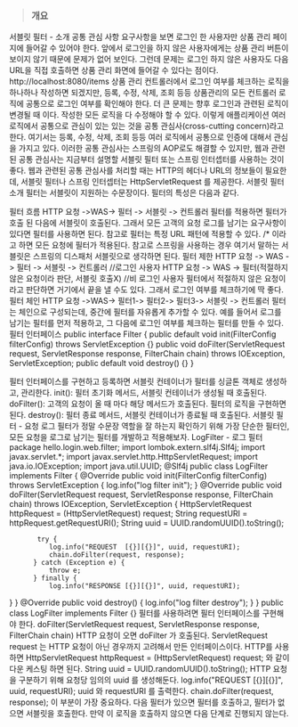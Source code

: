 > ### 개요
서블릿 필터 - 소개
공통 관심 사항
요구사항을 보면 로그인 한 사용자만 상품 관리 페이지에 들어갈 수 있어야 한다.
앞에서 로그인을 하지 않은 사용자에게는 상품 관리 버튼이 보이지 않기 때문에 문제가 없어 보인다. 그런데 문제는 로그인 하지 않은 사용자도 다음 URL을 직접 호출하면 상품 관리 화면에 들어갈 수 있다는 점이다.
http://localhost:8080/items
상품 관리 컨트롤러에서 로그인 여부를 체크하는 로직을 하나하나 작성하면 되겠지만, 등록, 수정, 삭제, 조회 등등 상품관리의 모든 컨트롤러 로직에 공통으로 로그인 여부를 확인해야 한다. 더 큰 문제는 향후 로그인과 관련된 로직이 변경될 때 이다. 작성한 모든 로직을 다 수정해야 할 수 있다.
이렇게 애플리케이션 여러 로직에서 공통으로 관심이 있는 있는 것을 공통 관심사(cross-cutting concern)라고 한다. 여기서는 등록, 수정, 삭제, 조회 등등 여러 로직에서 공통으로 인증에 대해서 관심을 가지고 있다.
이러한 공통 관심사는 스프링의 AOP로도 해결할 수 있지만, 웹과 관련된 공통 관심사는 지금부터 설명할 서블릿 필터 또는 스프링 인터셉터를 사용하는 것이 좋다. 웹과 관련된 공통 관심사를 처리할 때는 HTTP의 헤더나 URL의 정보들이 필요한데, 서블릿 필터나 스프링 인터셉터는 HttpServletRequest 를 제공한다.
서블릿 필터 소개
필터는 서블릿이 지원하는 수문장이다. 필터의 특성은 다음과 같다.
  
 필터 흐름
 HTTP 요청 ->WAS-> 필터 -> 서블릿 -> 컨트롤러
필터를 적용하면 필터가 호출 된 다음에 서블릿이 호출된다. 그래서 모든 고객의 요청 로그를 남기는 요구사항이 있다면 필터를 사용하면 된다. 참고로 필터는 특정 URL 패턴에 적용할 수 있다. /* 이라고 하면 모든 요청에 필터가 적용된다.
참고로 스프링을 사용하는 경우 여기서 말하는 서블릿은 스프링의 디스패처 서블릿으로 생각하면 된다.
필터 제한
HTTP 요청 -> WAS -> 필터 -> 서블릿 -> 컨트롤러 //로그인 사용자
HTTP 요청 -> WAS -> 필터(적절하지 않은 요청이라 판단, 서블릿 호출X) //비 로그인 사용자
필터에서 적절하지 않은 요청이라고 판단하면 거기에서 끝을 낼 수도 있다. 그래서 로그인 여부를 체크하기에 딱 좋다.
필터 체인
HTTP 요청 ->WAS-> 필터1-> 필터2-> 필터3-> 서블릿 -> 컨트롤러
필터는 체인으로 구성되는데, 중간에 필터를 자유롭게 추가할 수 있다. 예를 들어서 로그를 남기는 필터를 먼저 적용하고, 그 다음에 로그인 여부를 체크하는 필터를 만들 수 있다.
필터 인터페이스
  public interface Filter {
      public default void init(FilterConfig filterConfig) throws ServletException
  {}
      public void doFilter(ServletRequest request, ServletResponse response,
              FilterChain chain) throws IOException, ServletException;
      public default void destroy() {}
   }

  필터 인터페이스를 구현하고 등록하면 서블릿 컨테이너가 필터를 싱글톤 객체로 생성하고, 관리한다. init(): 필터 초기화 메서드, 서블릿 컨테이너가 생성될 때 호출된다.
doFilter(): 고객의 요청이 올 때 마다 해당 메서드가 호출된다. 필터의 로직을 구현하면 된다. destroy(): 필터 종료 메서드, 서블릿 컨테이너가 종료될 때 호출된다.
서블릿 필터 - 요청 로그
필터가 정말 수문장 역할을 잘 하는지 확인하기 위해 가장 단순한 필터인, 모든 요청을 로그로 남기는 필터를
개발하고 적용해보자. LogFilter - 로그 필터
  package hello.login.web.filter;
  import lombok.extern.slf4j.Slf4j;
  import javax.servlet.*;
  import javax.servlet.http.HttpServletRequest;
  import java.io.IOException;
  import java.util.UUID;
  @Slf4j
  public class LogFilter implements Filter {
      @Override
      public void init(FilterConfig filterConfig) throws ServletException {
          log.info("log filter init");
      }
@Override
      public void doFilter(ServletRequest request, ServletResponse response,
  FilterChain chain) throws IOException, ServletException {
          HttpServletRequest httpRequest = (HttpServletRequest) request;
          String requestURI = httpRequest.getRequestURI();
    String uuid = UUID.randomUUID().toString();

           try {
              log.info("REQUEST  [{}][{}]", uuid, requestURI);
              chain.doFilter(request, response);
          } catch (Exception e) {
              throw e;
          } finally {
              log.info("RESPONSE [{}][{}]", uuid, requestURI);
} }
      @Override
      public void destroy() {
          log.info("log filter destroy");
      }
}
public class LogFilter implements Filter {}
필터를 사용하려면 필터 인터페이스를 구현해야 한다.
doFilter(ServletRequest request, ServletResponse response, FilterChain chain)
HTTP 요청이 오면 doFilter 가 호출된다.
ServletRequest request 는 HTTP 요청이 아닌 경우까지 고려해서 만든 인터페이스이다. HTTP를
사용하면 HttpServletRequest httpRequest = (HttpServletRequest) request; 와 같이
다운 케스팅 하면 된다.
String uuid = UUID.randomUUID().toString();
HTTP 요청을 구분하기 위해 요청당 임의의 uuid 를 생성해둔다. log.info("REQUEST [{}][{}]", uuid, requestURI);
uuid 와 requestURI 를 출력한다.
chain.doFilter(request, response);
이 부분이 가장 중요하다. 다음 필터가 있으면 필터를 호출하고, 필터가 없으면 서블릿을 호출한다. 만약 이 로직을 호출하지 않으면 다음 단계로 진행되지 않는다.
